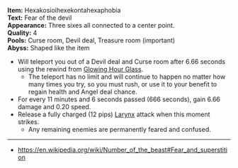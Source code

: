**Item:** Hexakosioihexekontahexaphobia
<br>
**Text:** Fear of the devil
<br>
**Appearance:** Three sixes all connected to a center point.
<br>
**Quality:** 4
<br>
**Pools:** Curse room, Devil deal, Treasure room (important)
<br>
**Abyss:** Shaped like the item

- Will teleport you out of a Devil deal and Curse room after 6.66 seconds using the rewind from [Glowing Hour Glass](https://bindingofisaacrebirth.fandom.com/wiki/Glowing_Hourglass).
  - The teleport has no limit and will continue to happen no matter how many times you try, so you must rush, or use it to your benefit to regain health and Angel deal chance.
- For every 11 minutes and 6 seconds passed (666 seconds), gain 6.66 damage and 0.20 speed.
- Release a fully charged (12 pips) [Larynx](https://bindingofisaacrebirth.fandom.com/wiki/Larynx) attack when this moment strikes.
  - Any remaining enemies are permanently feared and confused.

---

- https://en.wikipedia.org/wiki/Number_of_the_beast#Fear_and_superstition
